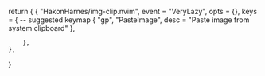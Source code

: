 return {
    {
        "HakonHarnes/img-clip.nvim",
        event = "VeryLazy",
        opts = {},
        keys = {
            -- suggested keymap
            { "<leader>gp", "<cmd>PasteImage<cr>", desc = "Paste image from system clipboard" },

        },
    },
}
